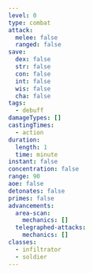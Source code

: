 ```yaml
---
level: 0
type: combat
attack:
  melee: false
  ranged: false
save:
  dex: false
  str: false
  con: false
  int: false
  wis: false
  cha: false
tags:
  - debuff
damageTypes: []
castingTimes:
  - action
duration:
  length: 1
  time: minute
instant: false
concentration: false
range: 90
aoe: false
detonates: false
primes: false
advancements:
  area-scan:
    mechanics: []
  telegraphed-attacks:
    mechanics: []
classes:
  - infiltrator
  - soldier
---
```

